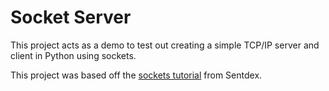 # Socket Server

This project acts as a demo to test out creating a simple TCP/IP server and client in Python using sockets.

This project was based off the [sockets tutorial](https://www.youtube.com/watch?v=Lbfe3-v7yE0&list=PLQVvvaa0QuDdzLB_0JSTTcl8E8jsJLhR5) from Sentdex.
